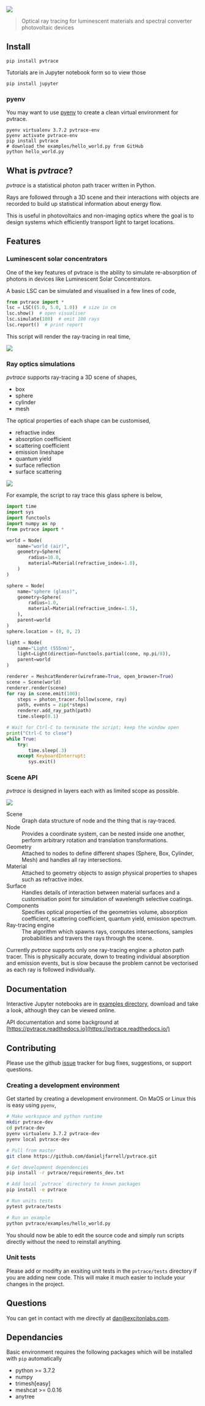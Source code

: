 ![](https://raw.githubusercontent.com/danieljfarrell/pvtrace/master/docs/logo.png)

> Optical ray tracing for luminescent materials and spectral converter photovoltaic devices 

## Install

    pip install pvtrace

Tutorials are in Jupyter notebook form so to view those

    pip install jupyter


### pyenv

You may want to use [pyenv](https://github.com/pyenv/pyenv) to create a clean virtual environment for pvtrace.

    pyenv virtualenv 3.7.2 pvtrace-env
    pyenv activate pvtrace-env
    pip install pvtrace
    # download the examples/hello_world.py from GitHub
    python hello_world.py

## What is *pvtrace*?


*pvtrace* is a statistical photon path tracer written in Python. 

Rays are followed through a 3D scene and their interactions with objects are recorded to build up statistical information about energy flow.

This is useful in photovoltaics and non-imaging optics where the goal is to design systems which efficiently transport light to target locations.

## Features

### Luminescent solar concentrators


One of the key features of pvtrace is the ability to simulate re-absorption of photons in devices like Luminescent Solar Concentrators.


A basic LSC can be simulated and visualised in a few lines of code,

```python
from pvtrace import *
lsc = LSC((5.0, 5.0, 1.0))  # size in cm
lsc.show()  # open visualiser
lsc.simulate(100)  # emit 100 rays
lsc.report()  # print report
```

This script will render the ray-tracing in real time,

![](https://raw.githubusercontent.com/danieljfarrell/pvtrace/dev/lsc-device/docs/pvtrace-demo.gif)



### Ray optics simulations


*pvtrace* supports ray-tracing a 3D scene of shapes,

* box
* sphere
* cylinder
* mesh

The optical properties of each shape can be customised,

* refractive index
* absorption coefficient
* scattering coefficient
* emission lineshape
* quantum yield
* surface reflection
* surface scattering

![](https://raw.githubusercontent.com/danieljfarrell/pvtrace/master/docs/example.png)

For example, the script to ray trace this glass sphere is below,

```python
import time
import sys
import functools
import numpy as np
from pvtrace import *

world = Node(
    name="world (air)",
    geometry=Sphere(
        radius=10.0,
        material=Material(refractive_index=1.0),
    )
)

sphere = Node(
    name="sphere (glass)",
    geometry=Sphere(
        radius=1.0,
        material=Material(refractive_index=1.5),
    ),
    parent=world
)
sphere.location = (0, 0, 2)

light = Node(
    name="Light (555nm)",
    light=Light(direction=functools.partial(cone, np.pi/8)),
    parent=world
)

renderer = MeshcatRenderer(wireframe=True, open_browser=True)
scene = Scene(world)
renderer.render(scene)
for ray in scene.emit(100):
    steps = photon_tracer.follow(scene, ray)
    path, events = zip(*steps)
    renderer.add_ray_path(path)
    time.sleep(0.1)

# Wait for Ctrl-C to terminate the script; keep the window open
print("Ctrl-C to close")
while True:
    try:
        time.sleep(.3)
    except KeyboardInterrupt:
        sys.exit()
```

### Scene API

*pvtrace* is designed in layers each with as limited scope as possible.

![](https://raw.githubusercontent.com/danieljfarrell/pvtrace/master/docs/pvtrace-design.png)


<dl>
  <dt>Scene</dt>
  <dd>Graph data structure of node and the thing that is ray-traced.</dd>
  
  <dt>Node</dt>
  <dd>Provides a coordinate system, can be nested inside one another, perform arbitrary rotation and translation transformations.</dd>
  
  <dt>Geometry</dt>
  <dd>Attached to nodes to define different shapes (Sphere, Box, Cylinder, Mesh) and handles all ray intersections.</dd>
  
  <dt>Material</dt>
  <dd>Attached to geometry objects to assign physical properties to shapes such as refractive index.</dd>
  
  <dt>Surface</dt>
  <dd>Handles details of interaction between material surfaces and a customisation point for simulation of wavelength selective coatings.</dd>
  
  <dt>Components</dt>
  <dd>Specifies optical properties of the geometries volume, absorption coefficient, scattering coefficient, quantum yield, emission spectrum.</dd>
  
  <dt>Ray-tracing engine</dt>
  <dd>The algorithm which spawns rays, computes intersections, samples probabilities and travers the rays through the scene.</dd>
</dl>

Currently *pvtrace* supports only one ray-tracing engine: a photon path tracer. This is physically accurate, down to treating individual absorption and emission events, but is slow because the problem cannot be vectorised as each ray is followed individually.

## Documentation

Interactive Jupyter notebooks are in [examples directory](https://github.com/danieljfarrell/pvtrace/tree/master/examples), download and take a look, although they can be viewed online.

API documentation and some background at [https://pvtrace.readthedocs.io](https://pvtrace.readthedocs.io/)

## Contributing

Please use the github [issue](https://github.com/danieljfarrell/pvtrace/issues) tracker for bug fixes, suggestions, or support questions.
 
### Creating a development environment

Get started by creating a development environment. On MaOS or Linux this is easy using `pyenv`,

```bash
# Make workspace and python runtime
mkdir pvtrace-dev
cd pvtrace-dev
pyenv virtualenv 3.7.2 pvtrace-dev
pyenv local pvtrace-dev

# Pull from master
git clone https://github.com/danieljfarrell/pvtrace.git

# Get development dependencies
pip install -r pvtrace/requirements_dev.txt 

# Add local `pvtrace` directory to known packages
pip install -e pvtrace

# Run units tests
pytest pvtrace/tests

# Run an example
python pvtrace/examples/hello_world.py
```

You should now be able to edit the source code and simply run scripts directly without the need to reinstall anything.

### Unit tests

Please add or modifty an exsiting unit tests in the `pvtrace/tests` directory if you are adding new code. This will make it much easier to include your changes in the project.
 
## Questions

You can get in contact with me directly at dan@excitonlabs.com.

## Dependancies

Basic environment requires the following packages which will be installed with `pip` automatically

* python >= 3.7.2
* numpy
* trimesh[easy]
* meshcat >= 0.0.16
* anytree

